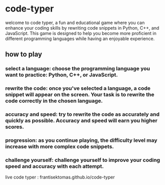 # code-typer

welcome to code typer, a fun and educational game where you can enhance your coding skills by rewriting code snippets in Python, C++, and JavaScript. This game is designed to help you become more proficient in different programming languages while having an enjoyable experience.

## how to play

### select a language: choose the programming language you want to practice: Python, C++, or JavaScript.
### rewrite the code: once you've selected a language, a code snippet will appear on the screen. Your task is to rewrite the code correctly in the chosen language.
### accuracy and speed: try to rewrite the code as accurately and quickly as possible. Accuracy and speed will earn you higher scores.
### progression: as you continue playing, the difficulty level may increase with more complex code snippets.
### challenge yourself: challenge yourself to improve your coding speed and accuracy with each attempt.

live code typer : frantisektomas.github.io/code-typer
